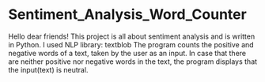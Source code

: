 # Sentiment_Analysis_Word_Counter
Hello dear friends!
This project is all about sentiment analysis and is written in Python.
I used NLP library: textblob
The program counts the positive and negative words of a text, taken by the user as an input.
In case that there are neither positive nor negative words in the text,
the program displays that the input(text) is neutral.
